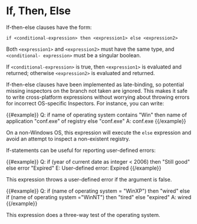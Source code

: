 # If, Then, Else

If-then-else clauses have the form:

````
if <conditional-expression> then <expression1> else <expression2>
````

Both `<expression1>` and `<expression2>` must have the same type, and
`<conditional- expression>` must be a singular boolean.

If `<conditional-expression>` is true, then `<expression1>` is evaluated and
returned; otherwise `<expression2>` is evaluated and returned.

If-then-else clauses have been implemented as late-binding, so potential missing
inspectors on the branch not taken are ignored. This makes it safe to write
cross-platform expressions without worrying about throwing errors for incorrect
OS-specific Inspectors. For instance, you can write:

{{#example}}
Q: if name of operating system contains "Win" then name of application "conf.exe" of registry else "conf.exe"
A: conf.exe
{{/example}}

On a non-Windows OS, this expression will execute the `else` expression and
avoid an attempt to inspect a non-existent registry.

If-statements can be useful for reporting user-defined errors:

{{#example}}
Q: if (year of current date as integer < 2006) then "Still good" else error "Expired"
E: User-defined error: Expired
{{/example}}

This expression throws a user-defined error if the argument is false.

{{#example}}
Q: if (name of operating system = "WinXP") then "wired" else if (name of operating system ="WinNT") then "tired" else "expired"
A: wired
{{/example}}

This expression does a three-way test of the operating system.
